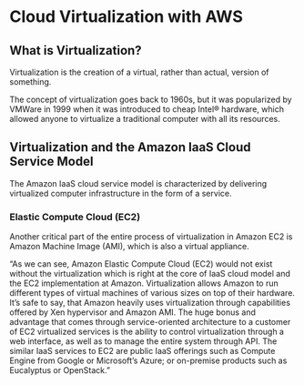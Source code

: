 # Cloud Virtualization with AWS

## What is Virtualization?

Virtualization is the creation of a virtual, rather than actual, version of something.

The concept of virtualization goes back to 1960s, but it was popularized by VMWare in 1999 when it was introduced to cheap Intel® hardware, which allowed anyone to virtualize a traditional computer with all its resources. 


## Virtualization and the Amazon IaaS Cloud Service Model

The Amazon IaaS cloud service model is characterized by delivering virtualized computer infrastructure in the form of a service.

### Elastic Compute Cloud (EC2)

Another critical part of the entire process of virtualization in Amazon EC2 is Amazon Machine Image (AMI), which is also a virtual appliance.




“As we can see, Amazon Elastic Compute Cloud (EC2) would not exist without the virtualization which is right at the core of IaaS cloud model and the EC2 implementation at Amazon. Virtualization allows Amazon to run different types of virtual machines of various sizes on top of their hardware. It’s safe to say, that Amazon heavily uses virtualization through capabilities offered by Xen hypervisor and Amazon AMI. The huge bonus and advantage that comes through service-oriented architecture to a customer of EC2 virtualized services is the ability to control virtualization through a web interface, as well as to manage the entire system through API. The similar IaaS services to EC2 are public IaaS offerings such as Compute Engine from Google or Microsoft’s Azure; or on-premise products such as Eucalyptus or OpenStack.”

